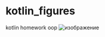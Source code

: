 # kotlin_figures
kotlin homework oop
![изображение](https://github.com/PolinaOzhigova/kotlin_figures/assets/117908658/ff5a8472-387d-4f83-ae88-1db89aa58e95)
